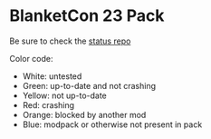 # BlanketCon 23 Pack

Be sure to check the [status repo](https://docs.google.com/spreadsheets/d/1MMLm_FZjLMhQGiJhvyh3S8aU9A5CK6KZ7ss00k_z6Zo/edit#gid=0)

Color code:
- White: untested
- Green: up-to-date and not crashing
- Yellow: not up-to-date
- Red: crashing
- Orange: blocked by another mod
- Blue: modpack or otherwise not present in pack